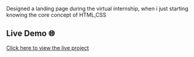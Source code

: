 Designed a landing page during the virtual internship, when i just starting knowing the core concept of HTML,CSS

## Live Demo 🌐
[Click here to view the live project](https://nandini0023.github.io/oibsip_taskno-1/)
